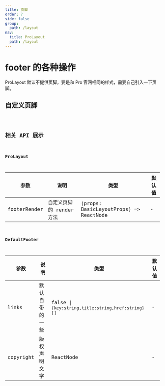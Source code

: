 ```yaml
---
title: 页脚
order: 7
side: false
group:
  path: /layout
nav:
  title: ProLayout
  path: /layout
---
```


# footer 的各种操作

ProLayout 默认不提供页脚，要是和 Pro 官网相同的样式，需要自己引入一下页脚。

## 自定义页脚

<code src="../demos/footer.tsx" />

## 相关 API 展示

### ProLayout

| 参数 | 说明 | 类型 | 默认值 |
| --- | --- | --- | --- |
| footerRender | 自定义页脚的 render 方法 | (props: BasicLayoutProps) => ReactNode | - |

### DefaultFooter

| 参数 | 说明 | 类型 | 默认值 |
| --- | --- | --- | --- |
| links | 默认自带的一些 | false \| `{key:string,title:string,href:string}[]` | - |
| copyright | 版权声明文字 | ReactNode | - |
